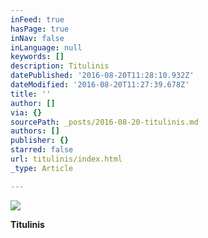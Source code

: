 ```yaml
---
inFeed: true
hasPage: true
inNav: false
inLanguage: null
keywords: []
description: Titulinis
datePublished: '2016-08-20T11:28:10.932Z'
dateModified: '2016-08-20T11:27:39.678Z'
title: ''
author: []
via: {}
sourcePath: _posts/2016-08-20-titulinis.md
authors: []
publisher: {}
starred: false
url: titulinis/index.html
_type: Article

---
```

![](https://the-grid-user-content.s3-us-west-2.amazonaws.com/58d30e05-be75-42e9-ab61-3cc163358eae.jpg)

**Titulinis**